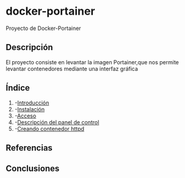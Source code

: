 # docker-portainer
Proyecto de Docker-Portainer

## Descripción 
El proyecto consiste en levantar la imagen Portainer,que nos permite 
levantar contenedores mediante una interfaz gráfica

## Índice
1. -[Introducción](https://github.com/jesusromero92/docker-portainer/blob/main/Indice/introduccion.md)
2. -[Instalación](https://github.com/jesusromero92/docker-portainer/blob/main/Indice/instalacion.md)
3. -[Acceso](https://github.com/jesusromero92/docker-portainer/blob/main/Indice/acceso.md)
4. -[Descripción del panel de control](https://github.com/jesusromero92/docker-portainer/blob/main/Indice/panel.md)
5. -[Creando contenedor httpd](https://github.com/jesusromero92/docker-portainer/blob/main/Indice/contenedor.md)

## Referencias

## Conclusiones
